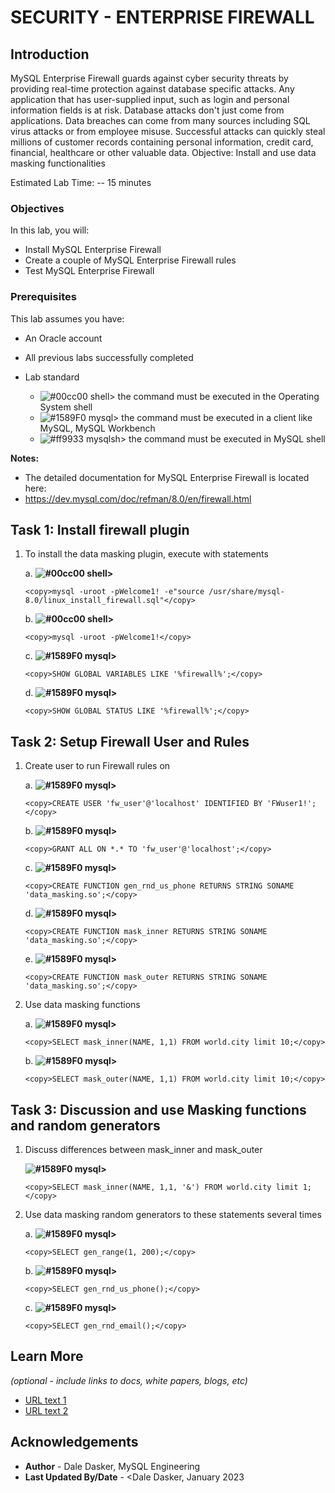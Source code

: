 # SECURITY - ENTERPRISE FIREWALL

## Introduction
MySQL Enterprise Firewall guards against cyber security threats by providing real-time protection against database specific attacks. Any application that has user-supplied input, such as login and personal information fields is at risk. Database attacks don't just come from applications. Data breaches can come from many sources including SQL virus attacks or from employee misuse. Successful attacks can quickly steal millions of customer records containing personal information, credit card, financial, healthcare or other valuable data.
Objective: Install and use data masking functionalities

Estimated Lab Time: -- 15 minutes

### Objectives

In this lab, you will:
* Install MySQL Enterprise Firewall
* Create a couple of MySQL Enterprise Firewall rules
* Test MySQL Enterprise Firewall

### Prerequisites

This lab assumes you have:
* An Oracle account
* All previous labs successfully completed

* Lab standard  
    - ![#00cc00](https://via.placeholder.com/15/00cc00/000000?text=+) shell> the command must be executed in the Operating System shell
    - ![#1589F0](https://via.placeholder.com/15/1589F0/000000?text=+) mysql> the command must be executed in a client like MySQL, MySQL Workbench
    - ![#ff9933](https://via.placeholder.com/15/ff9933/000000?text=+) mysqlsh> the command must be executed in MySQL shell
    

**Notes:**
- The detailed documentation for MySQL Enterprise Firewall is located here:
- https://dev.mysql.com/doc/refman/8.0/en/firewall.html

## Task 1: Install firewall plugin

1. To install the data masking plugin, execute with statements 

    a.  **![#00cc00](https://via.placeholder.com/15/00cc00/000000?text=+) shell>** 
    ```
    <copy>mysql -uroot -pWelcome1! -e"source /usr/share/mysql-8.0/linux_install_firewall.sql"</copy>
    ```

    b.  **![#00cc00](https://via.placeholder.com/15/00cc00/000000?text=+) shell>** 
    ```
    <copy>mysql -uroot -pWelcome1!</copy>
    ```

    c. **![#1589F0](https://via.placeholder.com/15/1589F0/000000?text=+) mysql>** 
    ```
    <copy>SHOW GLOBAL VARIABLES LIKE '%firewall%';</copy>
    ``` 

    d. **![#1589F0](https://via.placeholder.com/15/1589F0/000000?text=+) mysql>** 
    ```
    <copy>SHOW GLOBAL STATUS LIKE '%firewall%';</copy>
    ``` 

## Task 2: Setup Firewall User and Rules

1. Create user to run Firewall rules on

    a. **![#1589F0](https://via.placeholder.com/15/1589F0/000000?text=+) mysql>**
    ```
    <copy>CREATE USER 'fw_user'@'localhost' IDENTIFIED BY 'FWuser1!';</copy>
    ```
    b. **![#1589F0](https://via.placeholder.com/15/1589F0/000000?text=+) mysql>** 
    ```
    <copy>GRANT ALL ON *.* TO 'fw_user'@'localhost';</copy>
    ```
    c. **![#1589F0](https://via.placeholder.com/15/1589F0/000000?text=+) mysql>** 
    ```
    <copy>CREATE FUNCTION gen_rnd_us_phone RETURNS STRING SONAME 'data_masking.so';</copy>
    ```
    d. **![#1589F0](https://via.placeholder.com/15/1589F0/000000?text=+) mysql>** 
    ```
    <copy>CREATE FUNCTION mask_inner RETURNS STRING SONAME 'data_masking.so';</copy>
    ```
    e. **![#1589F0](https://via.placeholder.com/15/1589F0/000000?text=+) mysql>** 
    ```
    <copy>CREATE FUNCTION mask_outer RETURNS STRING SONAME 'data_masking.so';</copy>
    ```
2. Use data masking functions

    a. **![#1589F0](https://via.placeholder.com/15/1589F0/000000?text=+) mysql>** 
    ```
    <copy>SELECT mask_inner(NAME, 1,1) FROM world.city limit 10;</copy>
    ```
    b. **![#1589F0](https://via.placeholder.com/15/1589F0/000000?text=+) mysql>** 
    ```
    <copy>SELECT mask_outer(NAME, 1,1) FROM world.city limit 10;</copy>
    ```

## Task 3: Discussion and use  Masking functions and random generators

1. Discuss differences between  mask&#95;inner  and  mask&#95;outer 

    **![#1589F0](https://via.placeholder.com/15/1589F0/000000?text=+) mysql>** 
    ```
    <copy>SELECT mask_inner(NAME, 1,1, '&') FROM world.city limit 1;</copy>
    ```
2. Use data masking random generators to these statements several times

    a. **![#1589F0](https://via.placeholder.com/15/1589F0/000000?text=+) mysql>**  
    ```
    <copy>SELECT gen_range(1, 200);</copy>
    ```
    b. **![#1589F0](https://via.placeholder.com/15/1589F0/000000?text=+) mysql>** 
    ```
    <copy>SELECT gen_rnd_us_phone();</copy>
    ```
    c. **![#1589F0](https://via.placeholder.com/15/1589F0/000000?text=+) mysql>** 
    ```
    <copy>SELECT gen_rnd_email();</copy>
    ```

## Learn More

*(optional - include links to docs, white papers, blogs, etc)*

* [URL text 1](http://docs.oracle.com)
* [URL text 2](http://docs.oracle.com)

## Acknowledgements
* **Author** - Dale Dasker, MySQL Engineering
* **Last Updated By/Date** - <Dale Dasker, January 2023
